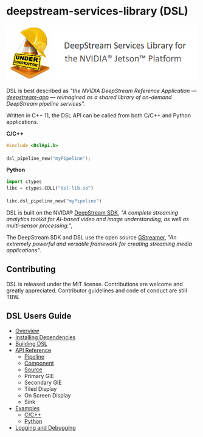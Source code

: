 # deepstream-services-library (DSL)

![](/Images/under-construction.png)

DSL is best described as _"the NVIDIA DeepStream Reference Application — [deepstream-app](https://docs.nvidia.com/metropolis/deepstream/dev-guide/index.html#page/DeepStream_Development_Guide%2Fdeepstream_app_architecture.html) — reimagined as a shared library of on-demand DeepStream pipeline services"._

Written in C++ 11, the DSL API can be  called from both C/C++ and Python applications.

**C/C++**
```C++
#include <DslApi.h>

dsl_pipeline_new("myPipeline");
```
**Python**
```Python
import ctypes
libc = ctypes.CDLL("dsl-lib.so")

libc.dsl_pipeline_new("myPipeline")
```

DSL is built on the NVIDA® [DeepStream SDK](https://developer.nvidia.com/deepstream-sdk), _"A complete streaming analytics toolkit for AI-based video and image understanding, as well as multi-sensor processing."_, 

The DeepStream SDK and DSL use the open source [GStreamer](https://gstreamer.freedesktop.org/),  _"An extremely powerful and versatile framework for creating streaming media applications"_.

## Contributing
DSL is released under the MIT license. Contributions are welcome and greatly appreciated. Contributor guidelines and code of conduct are still TBW. 

## DSL Users Guide

* [Overview](/docs/overview.md)
* [Installing Dependencies](/docs/installing-dependencies.md)
* [Building DSL](/docs/building-dsl.md)
* [API Reference](/docs/api-reference-list.md)
  * [Pipeline](/docs/api-pipeline.md)
  * [Component](/docs/api-component.md)
  * [Source](/docs/api-source.md)
  * Primary GIE
  * Secondary GIE
  * Tiled Display
  * On Screen Display
  * Sink
* [Examples](/docs/examples.md)
  * [C/C++](/docs/examples-cpp.md)
  * [Python](/docs/examples-python.md)
* [Logging and Debugging](/docs/debugging-dsl.md)
